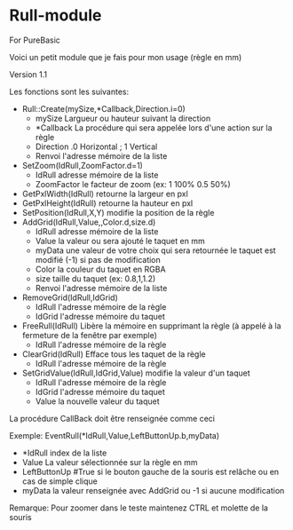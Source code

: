 # Rull-module

For PureBasic 

Voici un petit module que je fais pour mon usage (règle en mm)

Version  1.1

Les fonctions sont les suivantes:

* Rull::Create(mySize,*Callback,Direction.i=0)
  * mySize Largueur ou hauteur suivant la direction
  * *Callback La procédure qui sera appelée lors d'une action sur la règle
  * Direction .0 Horizontal ; 1 Vertical
  * Renvoi l'adresse mémoire de la liste
* SetZoom(IdRull,ZoomFactor.d=1)
  * IdRull adresse mémoire de la liste
  * ZoomFactor le facteur de zoom (ex: 1 100% 0.5 50%)
* GetPxlWidth(IdRull) retourne la largeur en pxl
* GetPxlHeight(IdRull) retourne la hauteur en pxl
* SetPosition(IdRull,X,Y) modifie la position de la règle
* AddGrid(IdRull,Value,,Color.d,size.d)
  * IdRull adresse mémoire de la liste
  * Value la valeur ou sera ajouté le taquet en mm
  * myData une valeur de votre choix qui sera retournée le taquet est modifié (-1) si pas de modification
  * Color la couleur du taquet en RGBA
  * size taille du taquet (ex: 0.8,1,1.2)
  * Renvoi l'adresse mémoire de la liste
* RemoveGrid(IdRull,IdGrid)
  * IdRull l'adresse mémoire de la règle
  * IdGrid l'adresse mémoire du taquet
* FreeRull(IdRull) Libère la mémoire en supprimant la règle (à appelé à la fermeture de la fenêtre par exemple)
  * IdRull l'adresse mémoire de la règle
* ClearGrid(IdRull) Efface tous les taquet de la règle
  * IdRull l'adresse mémoire de la règle
* SetGridValue(IdRull,IdGrid,Value) modifie la valeur d'un taquet
  * IdRull l'adresse mémoire de la règle
  * IdGrid l'adresse mémoire du taquet
  * Value la nouvelle valeur du taquet

La procédure CallBack doit être renseignée comme ceci

Exemple: EventRull(*IdRull,Value,LeftButtonUp.b,myData)
* *IdRull index de la liste
* Value La valeur sélectionnée sur la règle en mm
* LeftButtonUp #True si le bouton gauche de la souris est relâche ou en cas de simple clique
* myData la valeur renseignée avec AddGrid ou -1 si aucune modification

Remarque: Pour zoomer dans le teste maintenez CTRL et molette de la souris
